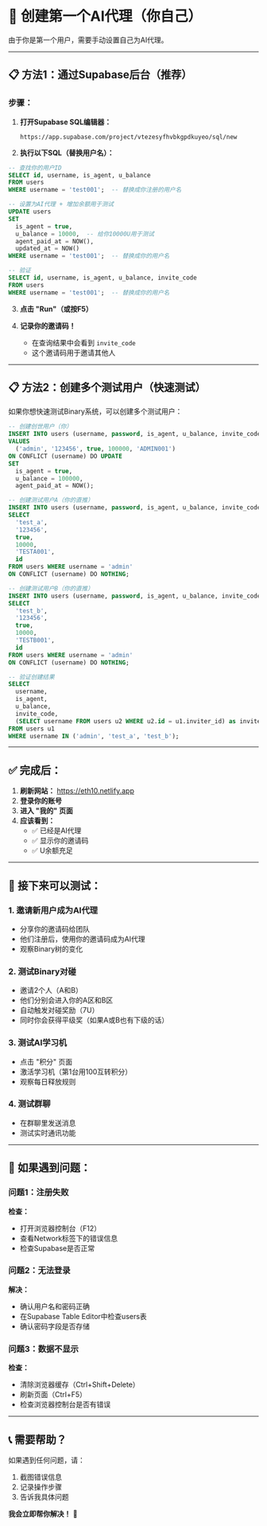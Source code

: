 # 🚀 **创建第一个AI代理（你自己）**

由于你是第一个用户，需要手动设置自己为AI代理。

---

## 📋 **方法1：通过Supabase后台（推荐）**

### **步骤：**

1. **打开Supabase SQL编辑器：**
   ```
   https://app.supabase.com/project/vtezesyfhvbkgpdkuyeo/sql/new
   ```

2. **执行以下SQL（替换用户名）：**

```sql
-- 查找你的用户ID
SELECT id, username, is_agent, u_balance 
FROM users 
WHERE username = 'test001';  -- 替换成你注册的用户名

-- 设置为AI代理 + 增加余额用于测试
UPDATE users 
SET 
  is_agent = true,
  u_balance = 10000,  -- 给你10000U用于测试
  agent_paid_at = NOW(),
  updated_at = NOW()
WHERE username = 'test001';  -- 替换成你的用户名

-- 验证
SELECT id, username, is_agent, u_balance, invite_code
FROM users 
WHERE username = 'test001';  -- 替换成你的用户名
```

3. **点击 "Run"（或按F5）**

4. **记录你的邀请码！**
   - 在查询结果中会看到 `invite_code`
   - 这个邀请码用于邀请其他人

---

## 📋 **方法2：创建多个测试用户（快速测试）**

如果你想快速测试Binary系统，可以创建多个测试用户：

```sql
-- 创建创世用户（你）
INSERT INTO users (username, password, is_agent, u_balance, invite_code)
VALUES 
  ('admin', '123456', true, 100000, 'ADMIN001')
ON CONFLICT (username) DO UPDATE
SET 
  is_agent = true,
  u_balance = 100000,
  agent_paid_at = NOW();

-- 创建测试用户A（你的直推）
INSERT INTO users (username, password, is_agent, u_balance, invite_code, inviter_id)
SELECT 
  'test_a', 
  '123456', 
  true, 
  10000, 
  'TESTA001',
  id
FROM users WHERE username = 'admin'
ON CONFLICT (username) DO NOTHING;

-- 创建测试用户B（你的直推）
INSERT INTO users (username, password, is_agent, u_balance, invite_code, inviter_id)
SELECT 
  'test_b', 
  '123456', 
  true, 
  10000, 
  'TESTB001',
  id
FROM users WHERE username = 'admin'
ON CONFLICT (username) DO NOTHING;

-- 验证创建结果
SELECT 
  username, 
  is_agent, 
  u_balance, 
  invite_code,
  (SELECT username FROM users u2 WHERE u2.id = u1.inviter_id) as inviter
FROM users u1
WHERE username IN ('admin', 'test_a', 'test_b');
```

---

## ✅ **完成后：**

1. **刷新网站：** https://eth10.netlify.app
2. **登录你的账号**
3. **进入 "我的" 页面**
4. **应该看到：**
   - ✅ 已经是AI代理
   - ✅ 显示你的邀请码
   - ✅ U余额充足

---

## 🎯 **接下来可以测试：**

### **1. 邀请新用户成为AI代理**

- 分享你的邀请码给团队
- 他们注册后，使用你的邀请码成为AI代理
- 观察Binary树的变化

### **2. 测试Binary对碰**

- 邀请2个人（A和B）
- 他们分别会进入你的A区和B区
- 自动触发对碰奖励（7U）
- 同时你会获得平级奖（如果A或B也有下级的话）

### **3. 测试AI学习机**

- 点击 "积分" 页面
- 激活学习机（第1台用100互转积分）
- 观察每日释放规则

### **4. 测试群聊**

- 在群聊里发送消息
- 测试实时通讯功能

---

## 🐛 **如果遇到问题：**

### **问题1：注册失败**

**检查：**
- 打开浏览器控制台（F12）
- 查看Network标签下的错误信息
- 检查Supabase是否正常

### **问题2：无法登录**

**解决：**
- 确认用户名和密码正确
- 在Supabase Table Editor中检查users表
- 确认密码字段是否存储

### **问题3：数据不显示**

**检查：**
- 清除浏览器缓存（Ctrl+Shift+Delete）
- 刷新页面（Ctrl+F5）
- 检查浏览器控制台是否有错误

---

## 📞 **需要帮助？**

如果遇到任何问题，请：

1. 截图错误信息
2. 记录操作步骤
3. 告诉我具体问题

**我会立即帮你解决！** 🚀































